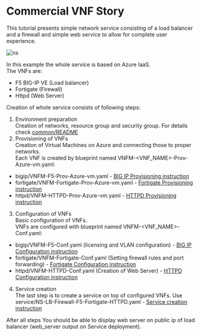 # Commercial VNF Story

This tutorial presents simple network service consisting of a load balancer and a firewall and simple web service to allow for complete user experience.

![ns](https://user-images.githubusercontent.com/30900001/52050834-12889e00-2552-11e9-9a68-452e92cc7014.png)

In this example the whole service is based on Azure IaaS.  
The VNFs are:
* F5 BIG-IP VE (Load balancer)
* Fortigate (Firewall)
* Httpd (Web Server)

Creation of whole service consists of following steps:
1. Environment preparation\
Creation of networks, resource group and security group. 
For details check [common/README](common/README.md)
2. Provisioning of VNFs\
Creation of Virtual Machines on Azure and connecting those to proper networks.\
Each VNF is created by blueprint named VNFM-<VNF_NAME>-Prov-Azure-vm.yaml:
* bigip/VNFM-F5-Prov-Azure-vm.yaml - [BIG IP Provisioning instruction](bigip/README.md##Provisioning)
* fortigate/VNFM-Fortigate-Prov-Azure-vm.yaml - [Fortigate Provisioning instruction](fortigate/README.md##Provisioning)
* httpd/VNFM-HTTPD-Prov-Azure-vm.yaml - [HTTPD Provisioning instruction](httpd/README.md##Provisioning)
3. Configuration of VNFs\
Basic configuration of VNFs.\
VNFs are configured with blueprint named VNFM-<VNF_NAME>-Conf.yaml:
* bigip/VNFM-F5-Conf.yaml (licensing and VLAN configuration) - [BIG IP Configuration instruction](bigip/README.md##Configuration)
* fortigate/VNFM-Fortigate-Conf.yaml (Setting firewall rules and port forwarding) - [Fortigate Configuration instruction](fortigate/README.md##Configuration)
* httpd/VNFM-HTTPD-Conf.yaml (Creation of Web Server) - [HTTPD Configuration instruction](httpd/README.md##Configuration)
4. Service creation\
The last step is to create a service on top of configured VNFs. 
Use service/NS-LB-Firewall-F5-Fortigate-HTTPD.yaml - [Service creation instruction](service/README.md)

After all steps You should be able to display web server on public ip of load balancer (web_server output on Service deployment).